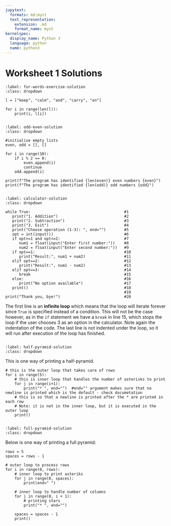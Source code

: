 ```yaml
---
jupytext:
  formats: md:myst
  text_representation:
    extension: .md
    format_name: myst
kernelspec:
  display_name: Python 3
  language: python
  name: python3
---
```


# Worksheet 1 Solutions

```{solution-start} for-words-exercise
:label: for-words-exercise-solution
:class: dropdown
```

```{code-cell} ipython3
l = ["keep", "calm", "and", "carry", "on"]

for i in range(len(l)):
    print(i, l[i])
```
```{solution-end}
```

```{solution-start} odd-even
:label: odd-even-solution
:class: dropdown
```
```{code-cell} ipython3
#initialise empty lists
even, odd = [], []

for i in range(10):          
    if i % 2 == 0:           
        even.append(i)       
        continue             
    odd.append(i)            

print(f"The program has identified {len(even)} even numbers {even}")
print(f"The program has identified {len(odd)} odd numbers {odd}")
```
```{solution-end}
```

```{solution-start} calculator
:label: calculator-solution
:class: dropdown
```

```{code-block}
while True:                                         #1
   print("1. Addition")                             #2
   print("2. Subtraction")                          #3
   print("3. Exit")                                 #4
   print("Choose operation (1-3): ", end="")        #5
   opt = int(input())                               #6
   if opt>=1 and opt<=2:                            #7
      num1 = float(input("Enter first number:"))    #8
      num2 = float(input("Enter second number:"))   #9
   if opt==1:                                       #10
      print("Result:", num1 + num2)                 #11
   elif opt==2:                                     #12
      print("Result:", num1 - num2)                 #13
   elif opt==3:                                     #14
      break                                         #15
   else:                                            #16
      print("No option available")                  #17
   print()                                          #18
                                                    #19
print("Thank you, bye!")                            #20
```
The first line is an **infinite loop** which means that the loop will iterate forever since 
`True` is specified instead of a condition.  This will not be the case however, as in the `if` statement we have a `break` in line 15, which 
stops the loop if the user chooses 3 as an option in the calculator.  Note again the indentation of the code.  The last line is not 
indented under the loop, so it will run after execution of the loop has finished.  

```{solution-end}
```


```{solution-start} half-pyramid
:label: half-pyramid-solution
:class: dropdown
```
This is one way of printing a half-pyramid.

```{code-cell} ipython3
# this is the outer loop that takes care of rows
for i in range(5):
    # this is inner loop that handles the number of asterisks to print
    for j in range(i+1):
        print("* ", end="")  #end="" argument makes sure that no newline is printed which is the default - check documetation
    # this is so that a newline is printed after the * are printed in each row
    # Note: it is not in the inner loop, but it is executed in the outer loop
    print()
```
```{solution-end}
```

```{solution-start} full-pyramid
:label: full-pyramid-solution
:class: dropdown
```
Below is one way of printing a full pyramid:
```{code-cell} ipython3
rows = 5
spaces = rows - 1

# outer loop to process rows
for i in range(0, rows):
    # inner loop to print asteriks
    for j in range(0, spaces):
        print(end=" ") 

    # inner loop to handle number of columns
    for j in range(0, i + 1):
        # printing stars
        print("* ", end="")
    
    spaces = spaces - 1
    print()
```
```{solution-end}
```
